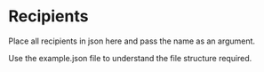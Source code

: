 # Recipients

Place all recipients in json here and pass the name as an argument. 

Use the example.json file to understand the file structure required.
